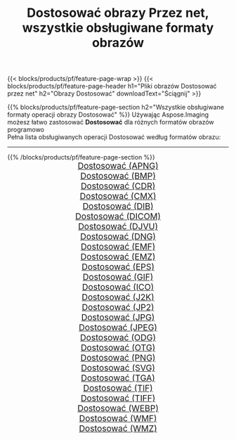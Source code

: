 ﻿---
title: Dostosować obrazy Przez net, wszystkie obsługiwane formaty obrazów 
weight: 3920
url: /pl/net/adjust 
lang: pl
langdirlevel: 2
locales: zh-hans,ja,it,ru,de,es,fr,nl,id,lt,pl,pt,vi,tr,ko,zh-hant,ar,hi,th,sv,cs,uk,he
description: Używając Aspose.Imaging możesz łatwo Dostosować obrazy Via net
---

{{< blocks/products/pf/feature-page-wrap >}}
{{< blocks/products/pf/feature-page-header h1="Pliki obrazów Dostosować przez net" h2="Obrazy Dostosować" downloadText="Ściągnij" >}}


{{% blocks/products/pf/feature-page-section  h2="Wszystkie obsługiwane formaty operacji obrazy Dostosować" %}}
Używając Aspose.Imaging możesz łatwo zastosować **Dostosować** dla różnych formatów obrazów programowo
<br/>
Pełna lista obsługiwanych operacji Dostosować według formatów obrazu:
<hr/>
{{% /blocks/products/pf/feature-page-section %}}
<div class="container-fluid productfamilypage bg-gray">
    <div class="convertypes bg-gray agp-content section">
        <div class="container">
		<div class="row other-converters" style="gap: 10px;font-size: 19px;text-align:center;">
		    <div class='col-md-2 other-converter remove-lp remove-rp'><a href="/imaging/pl/net/adjust/apng" style="padding:15px;">Dostosować (APNG)</a></div><div class='col-md-2 other-converter remove-lp remove-rp'><a href="/imaging/pl/net/adjust/bmp" style="padding:15px;">Dostosować (BMP)</a></div><div class='col-md-2 other-converter remove-lp remove-rp'><a href="/imaging/pl/net/adjust/cdr" style="padding:15px;">Dostosować (CDR)</a></div><div class='col-md-2 other-converter remove-lp remove-rp'><a href="/imaging/pl/net/adjust/cmx" style="padding:15px;">Dostosować (CMX)</a></div><div class='col-md-2 other-converter remove-lp remove-rp'><a href="/imaging/pl/net/adjust/dib" style="padding:15px;">Dostosować (DIB)</a></div><div class='col-md-2 other-converter remove-lp remove-rp'><a href="/imaging/pl/net/adjust/dicom" style="padding:15px;">Dostosować (DICOM)</a></div><div class='col-md-2 other-converter remove-lp remove-rp'><a href="/imaging/pl/net/adjust/djvu" style="padding:15px;">Dostosować (DJVU)</a></div><div class='col-md-2 other-converter remove-lp remove-rp'><a href="/imaging/pl/net/adjust/dng" style="padding:15px;">Dostosować (DNG)</a></div><div class='col-md-2 other-converter remove-lp remove-rp'><a href="/imaging/pl/net/adjust/emf" style="padding:15px;">Dostosować (EMF)</a></div><div class='col-md-2 other-converter remove-lp remove-rp'><a href="/imaging/pl/net/adjust/emz" style="padding:15px;">Dostosować (EMZ)</a></div><div class='col-md-2 other-converter remove-lp remove-rp'><a href="/imaging/pl/net/adjust/eps" style="padding:15px;">Dostosować (EPS)</a></div><div class='col-md-2 other-converter remove-lp remove-rp'><a href="/imaging/pl/net/adjust/gif" style="padding:15px;">Dostosować (GIF)</a></div><div class='col-md-2 other-converter remove-lp remove-rp'><a href="/imaging/pl/net/adjust/ico" style="padding:15px;">Dostosować (ICO)</a></div><div class='col-md-2 other-converter remove-lp remove-rp'><a href="/imaging/pl/net/adjust/j2k" style="padding:15px;">Dostosować (J2K)</a></div><div class='col-md-2 other-converter remove-lp remove-rp'><a href="/imaging/pl/net/adjust/jp2" style="padding:15px;">Dostosować (JP2)</a></div><div class='col-md-2 other-converter remove-lp remove-rp'><a href="/imaging/pl/net/adjust/jpg" style="padding:15px;">Dostosować (JPG)</a></div><div class='col-md-2 other-converter remove-lp remove-rp'><a href="/imaging/pl/net/adjust/jpeg" style="padding:15px;">Dostosować (JPEG)</a></div><div class='col-md-2 other-converter remove-lp remove-rp'><a href="/imaging/pl/net/adjust/odg" style="padding:15px;">Dostosować (ODG)</a></div><div class='col-md-2 other-converter remove-lp remove-rp'><a href="/imaging/pl/net/adjust/otg" style="padding:15px;">Dostosować (OTG)</a></div><div class='col-md-2 other-converter remove-lp remove-rp'><a href="/imaging/pl/net/adjust/png" style="padding:15px;">Dostosować (PNG)</a></div><div class='col-md-2 other-converter remove-lp remove-rp'><a href="/imaging/pl/net/adjust/svg" style="padding:15px;">Dostosować (SVG)</a></div><div class='col-md-2 other-converter remove-lp remove-rp'><a href="/imaging/pl/net/adjust/tga" style="padding:15px;">Dostosować (TGA)</a></div><div class='col-md-2 other-converter remove-lp remove-rp'><a href="/imaging/pl/net/adjust/tif" style="padding:15px;">Dostosować (TIF)</a></div><div class='col-md-2 other-converter remove-lp remove-rp'><a href="/imaging/pl/net/adjust/tiff" style="padding:15px;">Dostosować (TIFF)</a></div><div class='col-md-2 other-converter remove-lp remove-rp'><a href="/imaging/pl/net/adjust/webp" style="padding:15px;">Dostosować (WEBP)</a></div><div class='col-md-2 other-converter remove-lp remove-rp'><a href="/imaging/pl/net/adjust/wmf" style="padding:15px;">Dostosować (WMF)</a></div><div class='col-md-2 other-converter remove-lp remove-rp'><a href="/imaging/pl/net/adjust/wmz" style="padding:15px;">Dostosować (WMZ)</a></div>
                </div>
        </div>
    </div>
</div>
<br/>
